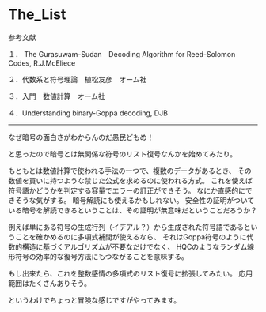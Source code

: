 # The_List

参考文献

１． The Gurasuwam-Sudan　Decoding Algorithm for Reed-Solomon Codes, R.J.McEliece

２．代数系と符号理論　植松友彦　オーム社

３．入門　数値計算　オーム社

４．Understanding binary-Goppa decoding, DJB

----

なぜ暗号の面白さがわからんのだ愚民どもめ！

と思ったので暗号とは無関係な符号のリスト復号なんかを始めてみたり。

もともとは数値計算で使われる手法の一つで、複数のデータがあるとき、
その数値を買いに持つような禁じた公式を求めるのに使われる方式。
これを使えば符号語かどうかを判定する容量でエラーの訂正ができそう。
なにか直感的にできそうな気がする。
暗号解読にも使えるかもしれない。
安全性の証明がついている暗号を解読できるということは、その証明が無意味だということだろうか？

例えば単にある符号の生成行列（イデアル？）から生成された符号語であるということを確かめるのに多項式補間が使えるなら、
それはGoppa符号のように代数的構造に基づくアルゴリズムが不要なだけでなく、
HQCのようなランダム線形符号の効率的な復号方法にもつながることを意味する。

もし出来たら、これを整数感情の多項式のリスト復号に拡張してみたい。
応用範囲はたくさんありそう。

というわけでちょっと冒険な感じですがやってみます。
